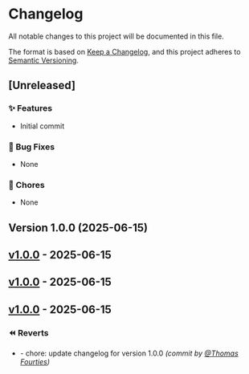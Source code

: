 # Changelog

All notable changes to this project will be documented in this file.

The format is based on [Keep a Changelog](https://keepachangelog.com/en/1.0.0/),
and this project adheres to [Semantic Versioning](https://semver.org/spec/v2.0.0.html).

## [Unreleased]

### ✨ Features
- Initial commit

### 🐛 Bug Fixes
- None

### 🔨 Chores
- None
## Version 1.0.0 (2025-06-15)


## [v1.0.0] - 2025-06-15


[v1.0.0]: https://github.com/ThomasFourties/sc-planner/compare/v1.0.0...v1.0.0

## [v1.0.0] - 2025-06-15


[v1.0.0]: https://github.com/ThomasFourties/sc-planner/compare/v1.0.0...v1.0.0

## [v1.0.0] - 2025-06-15

### :rewind: Reverts
- [](https://github.com/ThomasFourties/sc-planner/commit/0c6442d) - chore: update changelog for version 1.0.0 *(commit by [@Thomas Fourties](https://github.com/ThomasFourties/sc-planner/commit/0c6442d))*


[v1.0.0]: https://github.com/ThomasFourties/sc-planner/compare/v1.0.0...v1.0.0

